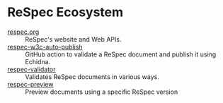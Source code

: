 # ReSpec Ecosystem

<dl>
  <dt><a href="https://github.com/marcoscaceres/respec.org">respec.org</a></dt>
  <dd>ReSpec's website and Web APIs.</dd>

  <dt><a href="https://github.com/w3c/respec-w3c-auto-publish">respec-w3c-auto-publish</a></dt>
  <dd>GitHub action to validate a ReSpec document and publish it using Echidna.</dd>

  <dt><a href="https://github.com/marcoscaceres/respec-validator">respec-validator</a></dt>
  <dd>Validates ReSpec documents in various ways.</dd>

  <dt><a href="https://github.com/sidvishnoi/respec-preview">respec-preview</a></dt>
  <dd>Preview documents using a specific ReSpec version</dd>
</dl>